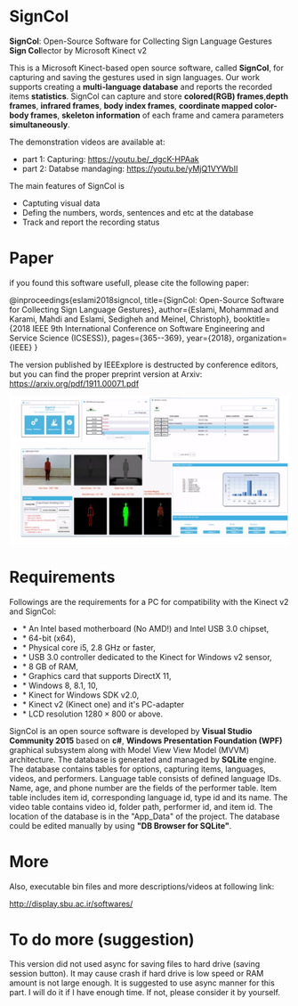 
# SignCol

**SignCol**: Open-Source Software for Collecting Sign Language Gestures
**Sign Col**lector by Microsoft Kinect v2


This is a Microsoft Kinect-based open source software, called **SignCol**, for capturing and saving the gestures used in sign languages. Our work supports creating a **multi-language database** and reports the recorded items **statistics**. SignCol can capture and store **colored(RGB) frames**,**depth frames**, **infrared frames**, **body index frames**, **coordinate mapped color-body frames**, **skeleton information** of each frame and camera parameters **simultaneously**.


The demonstration videos are available at:
- part 1: Capturing: https://youtu.be/_dgcK-HPAak
- part 2: Databse mandaging: https://youtu.be/yMjQ1VYWbII

The main features of SignCol is 
- Captuting visual data 
- Defing the numbers, words, sentences and etc at the database 
- Track and report the recording status


# Paper
if you found this software usefull, please cite the following paper:

@inproceedings{eslami2018signcol,
  title={SignCol: Open-Source Software for Collecting Sign Language Gestures},
  author={Eslami, Mohammad and Karami, Mahdi and Eslami, Sedigheh and Meinel, Christoph},
  booktitle={2018 IEEE 9th International Conference on Software Engineering and Service Science (ICSESS)},
  pages={365--369},
  year={2018},
  organization={IEEE}
}

The version published by IEEExplore is destructed by conference editors, but you can find the proper preprint version at Arxiv:
https://arxiv.org/pdf/1911.00071.pdf


![Screenshot](SignCol.png)


# Requirements

Followings are the requirements for a PC for compatibility with the Kinect v2 and SignCol: 
- $\ast$ An Intel based motherboard (No AMD!) and Intel USB 3.0 chipset, 
- $\ast$ 64-bit (x64), 
- $\ast$ Physical core i5, 2.8 GHz or faster,
- $\ast$ USB 3.0 controller dedicated to the Kinect for Windows v2 sensor, 
- $\ast$ 8 GB of RAM, 
- $\ast$ Graphics card that supports DirectX 11, 
- $\ast$ Windows 8, 8.1, 10, 
- $\ast$ Kinect for Windows SDK v2.0, 
- $\ast$ Kinect v2 (Kinect one) and it's PC-adapter 
- $\ast$ LCD resolution $1280 \times 800$ or above.

SignCol is an open source software is developed by **Visual Studio Community 2015** based on **c#**, **Windows Presentation Foundation (WPF)** graphical subsystem along with Model View View Model (MVVM) architecture. The database is generated and managed by **SQLite** engine. The database contains tables for options, capturing items, languages, videos, and performers. Language table consists of defined language IDs. Name, age, and phone number are the fields of the performer table. Item table includes item id, corresponding language id, type id and its name. The video table contains video id, folder path, performer id, and item id. The location of the database is in the "App_Data" of the project. The database could be edited manually by using **"DB Browser for SQLite"**.



# More
Also, executable bin files and more descriptions/videos at following link:

http://display.sbu.ac.ir/softwares/

# To do more (suggestion)
 This version did not used async for saving files to hard drive (saving session button).
 It may cause crash if hard drive is low speed or RAM amount is not large enough.
 It is suggested to use async manner for this part. I will do it if I have enough time. If not, please consider it by yourself.
 

